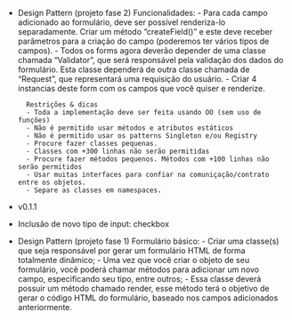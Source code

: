 - Design Pattern (projeto fase 2)
	Funcionalidades:
		- Para cada campo adicionado ao formulário, deve ser possível renderiza-lo separadamente. Criar um método “createField()” e este deve receber parâmetros para a criação do campo (poderemos ter vários tipos de campos).
        - Todos os forms agora deverão depender de uma classe chamada “Validator”, que será responsável pela validação dos dados do formulário. Esta classe dependerá de outra classe chamada de “Request”, que representará uma requisição do usuário.
        - Criar 4 instancias deste form com os campos que você quiser e renderize.

        Restrições & dicas
        - Toda a implementação deve ser feita usando OO (sem uso de funções)
        - Não é permitido usar métodos e atributos estáticos
        - Não é permitido usar os patterns Singleton e/ou Registry
        - Procure fazer classes pequenas.
        - Classes com +300 linhas não serão permitidas
        - Procure fazer métodos pequenos. Métodos com +100 linhas não serão permitidos
        - Usar muitas interfaces para confiar na comuniçação/contrato entre os objetos.
        - Separe as classes em namespaces.


- v0.1.1
- Inclusão de novo tipo de input: checkbox

- Design Pattern (projeto fase 1)
	Formulário básico:
		- Criar uma classe(s) que seja responsável por gerar um formulário HTML de forma totalmente dinâmico;
		- Uma vez que você criar o objeto de seu formulário, você poderá chamar métodos para adicionar um novo campo, especificando seu tipo, entre outros;
		- Essa classe deverá possuir um método chamado render, esse método terá o objetivo de gerar o código HTML do formulário, baseado nos campos adicionados anteriormente.
